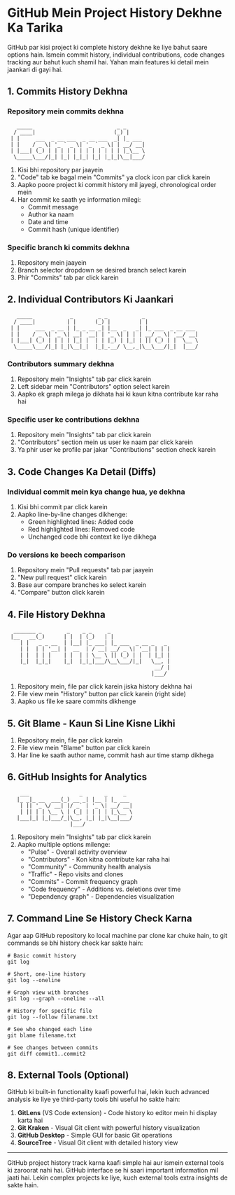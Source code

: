 # GitHub Mein Project History Dekhne Ka Tarika

GitHub par kisi project ki complete history dekhne ke liye bahut saare options hain. Ismein commit history, individual contributions, code changes tracking aur bahut kuch shamil hai. Yahan main features ki detail mein jaankari di gayi hai.

## 1. Commits History Dekhna

### Repository mein commits dekhna
```
   _____                           _ _       
  / ____|                         (_) |      
 | |     ___  _ __ ___  _ __ ___  _| |_ ___ 
 | |    / _ \| '_ ` _ \| '_ ` _ \| | __/ __|
 | |___| (_) | | | | | | | | | | | | |_\__ \
  \_____\___/|_| |_| |_|_| |_| |_|_|\__|___/
```

1. Kisi bhi repository par jaayein
2. "Code" tab ke bagal mein "Commits" ya clock icon par click karein
3. Aapko poore project ki commit history mil jayegi, chronological order mein
4. Har commit ke saath ye information milegi:
   - Commit message
   - Author ka naam
   - Date and time
   - Commit hash (unique identifier)

### Specific branch ki commits dekhna
1. Repository mein jaayein
2. Branch selector dropdown se desired branch select karein
3. Phir "Commits" tab par click karein

## 2. Individual Contributors Ki Jaankari

```
   _____            _        _ _           _                 
  / ____|          | |      (_) |         | |                
 | |     ___  _ __ | |_ _ __ _| |__  _   _| |_ ___  _ __ ___ 
 | |    / _ \| '_ \| __| '__| | '_ \| | | | __/ _ \| '__/ __|
 | |___| (_) | | | | |_| |  | | |_) | |_| | || (_) | |  \__ \
  \_____\___/|_| |_|\__|_|  |_|_.__/ \__,_|\__\___/|_|  |___/
```

### Contributors summary dekhna
1. Repository mein "Insights" tab par click karein
2. Left sidebar mein "Contributors" option select karein
3. Aapko ek graph milega jo dikhata hai ki kaun kitna contribute kar raha hai

### Specific user ke contributions dekhna
1. Repository mein "Insights" tab par click karein
2. "Contributors" section mein us user ke naam par click karein
3. Ya phir user ke profile par jakar "Contributions" section check karein

## 3. Code Changes Ka Detail (Diffs)

### Individual commit mein kya change hua, ye dekhna
1. Kisi bhi commit par click karein
2. Aapko line-by-line changes dikhenge:
   - Green highlighted lines: Added code
   - Red highlighted lines: Removed code
   - Unchanged code bhi context ke liye dikhega

### Do versions ke beech comparison
1. Repository mein "Pull requests" tab par jaayein
2. "New pull request" click karein
3. Base aur compare branches ko select karein
4. "Compare" button click karein

## 4. File History Dekhna

```
  _______ _        _    _ _     _                   
 |__   __(_)      | |  | (_)   | |                  
    | |   _ _ __  | |__| |_ ___| |_ ___  _ __ _   _ 
    | |  | | '__| |  __  | / __| __/ _ \| '__| | | |
    | |  | | |    | |  | | \__ \ || (_) | |  | |_| |
    |_|  |_|_|    |_|  |_|_|___/\__\___/|_|   \__, |
                                               __/ |
                                              |___/ 
```

1. Repository mein, file par click karein jiska history dekhna hai
2. File view mein "History" button par click karein (right side)
3. Aapko us file ke saare commits dikhenge

## 5. Git Blame - Kaun Si Line Kisne Likhi

1. Repository mein, file par click karein
2. File view mein "Blame" button par click karein
3. Har line ke saath author name, commit hash aur time stamp dikhega

## 6. GitHub Insights for Analytics

```
    ___                _       _     _       
   |_ _|_ __  ___(_) __ _| |__ | |_ ___ 
    | || '_ \/ __| |/ _` | '_ \| __/ __|
    | || | | \__ \ | (_| | | | | |_\__ \
   |___|_| |_|___/_|\__, |_| |_|\__|___/
                    |___/               
```

1. Repository mein "Insights" tab par click karein
2. Aapko multiple options milenge:
   - "Pulse" - Overall activity overview
   - "Contributors" - Kon kitna contribute kar raha hai
   - "Community" - Community health analysis
   - "Traffic" - Repo visits and clones
   - "Commits" - Commit frequency graph
   - "Code frequency" - Additions vs. deletions over time
   - "Dependency graph" - Dependencies visualization

## 7. Command Line Se History Check Karna

Agar aap GitHub repository ko local machine par clone kar chuke hain, to git commands se bhi history check kar sakte hain:

```
# Basic commit history
git log

# Short, one-line history
git log --oneline

# Graph view with branches
git log --graph --oneline --all

# History for specific file
git log --follow filename.txt

# See who changed each line
git blame filename.txt

# See changes between commits
git diff commit1..commit2
```

## 8. External Tools (Optional)

GitHub ki built-in functionality kaafi powerful hai, lekin kuch advanced analysis ke liye ye third-party tools bhi useful ho sakte hain:

1. **GitLens** (VS Code extension) - Code history ko editor mein hi display karta hai
2. **Git Kraken** - Visual Git client with powerful history visualization
3. **GitHub Desktop** - Simple GUI for basic Git operations
4. **SourceTree** - Visual Git client with detailed history view

---

GitHub project history track karna kaafi simple hai aur ismein external tools ki zaroorat nahi hai. GitHub interface se hi saari important information mil jaati hai. Lekin complex projects ke liye, kuch external tools extra insights de sakte hain.
